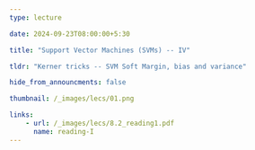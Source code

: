 ```yaml
---
type: lecture

date: 2024-09-23T08:00:00+5:30

title: "Support Vector Machines (SVMs) -- IV"

tldr: "Kerner tricks -- SVM Soft Margin, bias and variance"

hide_from_announcments: false

thumbnail: /_images/lecs/01.png

links: 
    - url: /_images/lecs/8.2_reading1.pdf
      name: reading-I
---
```


